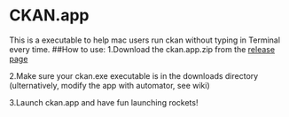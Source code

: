 # CKAN.app
This is a executable to help mac users run ckan without typing in Terminal every time.
##How to use:
1.Download the ckan.app.zip from the [release page](https://github.com/Maxzhao1999/CKAN.app/releases)  

2.Make sure your ckan.exe executable is in the downloads directory (ulternatively, modify the app with automator, see wiki) 

3.Launch ckan.app and have fun launching rockets!
